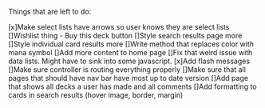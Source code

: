 Things that are left to do:

[x]Make select lists have arrows so user knows they are select lists
[]Wishlist thing - Buy this deck button
[]Style search results page more
[]Style individual card results more
[]Write method that replaces color with mana symbol
[]Add more content to home page
[]Fix that weird issue with data lists. Might have to sink into some javascript.
[x]Add flash messages
[]Make sure controller is routing everything properly
[]Make sure that all pages that should have nav bar have most up to date version
[]Add page that shows all decks a user has made and all comments
[]Add formatting to cards in search results (hover image, border, margin)